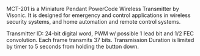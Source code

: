 MCT-201 is a Miniature Pendant PowerCode Wireless Transmitter by Visonic. It is designed for emergency and control applications in wireless security systems, and home automation and remote control systems.

Transmitter ID: 24-bit digital word, PWM w/ possible 1 lead bit and 1/2 FEC convolution. Each frame transmits 37 bits. Transmission Duration is limited by timer to 5 seconds from holding the button down.